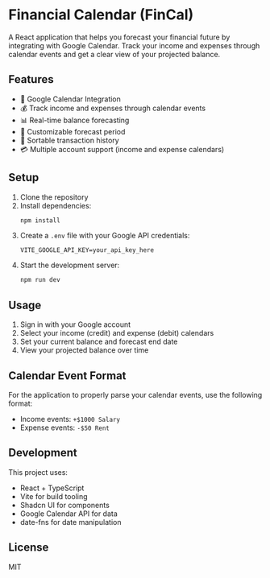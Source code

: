# Financial Calendar (FinCal)

A React application that helps you forecast your financial future by integrating with Google Calendar. Track your income and expenses through calendar events and get a clear view of your projected balance.

## Features

- 🔐 Google Calendar Integration
- 💰 Track income and expenses through calendar events
- 📊 Real-time balance forecasting
- 📅 Customizable forecast period
- 🔄 Sortable transaction history
- 💳 Multiple account support (income and expense calendars)

## Setup

1. Clone the repository
2. Install dependencies:
   ```bash
   npm install
   ```
3. Create a `.env` file with your Google API credentials:
   ```
   VITE_GOOGLE_API_KEY=your_api_key_here
   ```
4. Start the development server:
   ```bash
   npm run dev
   ```

## Usage

1. Sign in with your Google account
2. Select your income (credit) and expense (debit) calendars
3. Set your current balance and forecast end date
4. View your projected balance over time

## Calendar Event Format

For the application to properly parse your calendar events, use the following format:

- Income events: `+$1000 Salary`
- Expense events: `-$50 Rent`

## Development

This project uses:
- React + TypeScript
- Vite for build tooling
- Shadcn UI for components
- Google Calendar API for data
- date-fns for date manipulation

## License

MIT